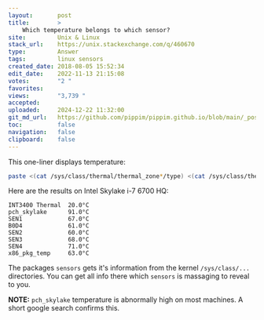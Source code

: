 ```yaml
---
layout:       post
title:        >
    Which temperature belongs to which sensor?
site:         Unix & Linux
stack_url:    https://unix.stackexchange.com/q/460670
type:         Answer
tags:         linux sensors
created_date: 2018-08-05 15:52:34
edit_date:    2022-11-13 21:15:08
votes:        "2 "
favorites:    
views:        "3,739 "
accepted:     
uploaded:     2024-12-22 11:32:00
git_md_url:   https://github.com/pippim/pippim.github.io/blob/main/_posts/2018/2018-08-05-Which-temperature-belongs-to-which-sensor_.md
toc:          false
navigation:   false
clipboard:    false
---
```


This one-liner displays temperature:

``` bash
paste <(cat /sys/class/thermal/thermal_zone*/type) <(cat /sys/class/thermal/thermal_zone*/temp) | column -s $'\t' -t | sed 's/\(.\)..$/.\1°C/'
```

Here are the results on Intel Skylake i-7 6700 HQ:

``` text
INT3400 Thermal  20.0°C
pch_skylake      91.0°C
SEN1             67.0°C
B0D4             61.0°C
SEN2             60.0°C
SEN3             68.0°C
SEN4             71.0°C
x86_pkg_temp     63.0°C
```

The packages `sensors` gets it's information from the kernel `/sys/class/...` directories. You can get all info there which `sensors` is massaging to reveal to you.

**NOTE:** `pch_skylake` temperature is abnormally high on most machines. A short google search confirms this.
